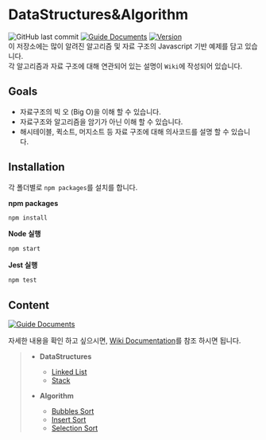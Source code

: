 # DataStructures&Algorithm

![GitHub last commit][GitHub-last-commit]
[![Guide Documents](https://img.shields.io/badge/wiki-documentation-forestgreen)](https://github.com/jihwooon/Algorithm-JavaScript/wiki)
[![Version](https://img.shields.io/badge/version-2022.06.03-red.svg)](./CHANGELOG)  
이 저장소에는 많이 알려진 알고리즘 및 자료 구조의 Javascript 기반 예제를 담고 있습니다.  
각 알고리즘과 자료 구조에 대해 연관되어 있는 설명이 `Wiki`에 작성되어 있습니다.

## Goals 
* 자료구조의 빅 오 (Big O)을 이해 할 수 있습니다.
* 자료구조와 알고리즘을 암기가 아닌 이해 할 수 있습니다.
* 해시테이블, 퀵소트, 머지소트 등 자료 구조에 대해 의사코드를 설명 할 수 있습니다.

## Installation
각 폴더별로 `npm packages`를 설치를 합니다.  

**npm packages**
``` sh
npm install
```

**Node 실행**  
``` sh
npm start
```

**Jest 실행**  
``` sh
npm test
```

## Content
[![Guide Documents](https://img.shields.io/badge/wiki-documentation-forestgreen)](https://github.com/jihwooon/Algorithm-JavaScript/wiki)

자세한 내용을 확인 하고 싶으시면, [Wiki Documentation](https://github.com/jihwooon/Algorithm-JavaScript/wiki)를 참조 하시면 됩니다.

> - **DataStructures**
>   - [Linked List](https://github.com/jihwooon/Algorithm-JavaScript/wiki/LinkedList)
>   - [Stack](https://github.com/jihwooon/Algorithm-JavaScript/wiki/Stacks)
>
> - **Algorithm**
>   - [Bubbles Sort](https://github.com/jihwooon/Algorithm-JavaScript/wiki/Bubbles-Sort)
>   - [Insert Sort](https://github.com/jihwooon/Algorithm-JavaScript/wiki/Insert-Sort)
>   - [Selection Sort](https://github.com/jihwooon/Algorithm-JavaScript/wiki/Selection-Sort)


[GitHub-last-commit]: https://img.shields.io/github/last-commit/jihwooon/Algorithm-JavaScript?style=flat-square
[GitHub-pull-request]: https://img.shields.io/github/issues-pr/jihwooon/Algorithm-JavaScript?color=ff69b4
